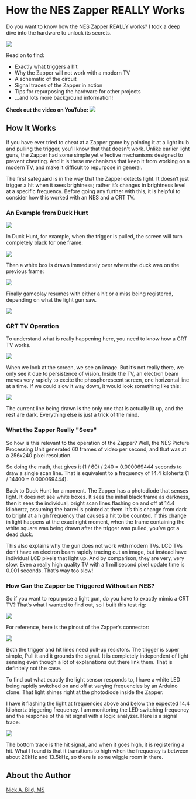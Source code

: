 # How the NES Zapper REALLY Works

Do you want to know how the NES Zapper REALLY works? I took a deep dive into the hardware to unlock its secrets.

![](https://raw.githubusercontent.com/nickbild/nes_zapper/refs/heads/main/media/logo.jpg)

Read on to find:
- Exactly what triggers a hit
- Why the Zapper will not work with a modern TV
- A schematic of the circuit
- Signal traces of the Zapper in action
- Tips for repurposing the hardware for other projects
- ...and lots more background information!

**Check out the video on YouTube:**
<a href="https://www.youtube.com/watch?v=cWvGYfH0B30">![](https://raw.githubusercontent.com/nickbild/nes_zapper/refs/heads/main/media/me_pointing_zapper_video_preview.jpg)</a>

## How It Works

If you have ever tried to cheat at a Zapper game by pointing it at a light bulb and pulling the trigger, you’ll know that that doesn’t work. Unlike earlier light guns, the Zapper had some simple yet effective mechanisms designed to prevent cheating. And it is these mechanisms that keep it from working on a modern TV, and make it difficult to repurpose in general.

The first safeguard is in the way that the Zapper detects light. It doesn’t just trigger a hit when it sees brightness; rather it’s changes in brightness level at a specific frequency. Before going any further with this, it is helpful to consider how this worked with an NES and a CRT TV.

### An Example from Duck Hunt


![](https://raw.githubusercontent.com/nickbild/nes_zapper/refs/heads/main/media/duck_hunt_hit_1.png)

In Duck Hunt, for example, when the trigger is pulled, the screen will turn completely black for one frame:

![](https://raw.githubusercontent.com/nickbild/nes_zapper/refs/heads/main/media/duck_hunt_hit_2.png)

Then a white box is drawn immediately over where the duck was on the previous frame:

![](https://raw.githubusercontent.com/nickbild/nes_zapper/refs/heads/main/media/duck_hunt_hit_3.png)

Finally gameplay resumes with either a hit or a miss being registered, depending on what the light gun saw. 

![](https://raw.githubusercontent.com/nickbild/nes_zapper/refs/heads/main/media/duck_hunt_hit_5.png)

### CRT TV Operation

To understand what is really happening here, you need to know how a CRT TV works.

![](https://raw.githubusercontent.com/nickbild/nes_zapper/refs/heads/main/media/mario_tv.png)

When we look at the screen, we see an image. But it’s not really there, we only see it due to persistence of vision. Inside the TV, an electron beam moves very rapidly to excite the phosphorescent screen, one horizontal line at a time. If we could slow it way down, it would look something like this:

![](https://raw.githubusercontent.com/nickbild/nes_zapper/refs/heads/main/media/mario_scanline.png)

The current line being drawn is the only one that is actually lit up, and the rest are dark. Everything else is just a trick of the mind.

### What the Zapper Really "Sees"

So how is this relevant to the operation of the Zapper? Well, the NES Picture Processing Unit generated 60 frames of video per second, and that was at a 256x240 pixel resolution.

So doing the math, that gives it (1 / 60) / 240 = 0.000069444 seconds to draw a single scan line. That is equivalent to a frequency of 14.4 kilohertz (1 / 14400 = 0.000069444).

Back to Duck Hunt for a moment. The Zapper has a photodiode that senses light. It does not see white boxes. It sees the initial black frame as darkness, then it sees the individual, bright scan lines flashing on and off at 14.4 kilohertz, assuming the barrel is pointed at them. It’s this change from dark to bright at a high frequency that causes a hit to be counted. If this change in light happens at the exact right moment, when the frame containing the white square was being drawn after the trigger was pulled, you’ve got a dead duck.

This also explains why the gun does not work with modern TVs. LCD TVs don’t have an electron beam rapidly tracing out an image, but instead have individual LCD pixels that light up. And by comparison, they are very, very slow. Even a really high quality TV with a 1 millisecond pixel update time is 0.001 seconds. That’s way too slow!

### How Can the Zapper be Triggered Without an NES?

So if you want to repurpose a light gun, do you have to exactly mimic a CRT TV? That’s what I wanted to find out, so I built this test rig:

![](https://raw.githubusercontent.com/nickbild/nes_zapper/refs/heads/main/media/test_rig.png)

For reference, here is the pinout of the Zapper’s connector:

![](https://raw.githubusercontent.com/nickbild/nes_zapper/refs/heads/main/media/pinout.png)

Both the trigger and hit lines need pull-up resistors. The trigger is super simple, Pull it and it grounds the signal. It is completely independent of light sensing even though a lot of explanations out there link them. That is definitely not the case.

To find out what exactly the light sensor responds to, I have a white LED being rapidly switched on and off at varying frequencies by an Arduino clone. That light shines right at the photodiode inside the Zapper.

I have it flashing the light at frequencies above and below the expected 14.4 kilohertz triggering frequency. I am monitoring the LED switching frequency and the response of the hit signal with a logic analyzer. Here is a signal trace:

![](https://raw.githubusercontent.com/nickbild/nes_zapper/refs/heads/main/media/trace.png)

The bottom trace is the hit signal, and when it goes high, it is registering a hit. What I found is that it transitions to high when the frequency is between about 20kHz and 13.5kHz, so there is some wiggle room in there.


## About the Author

[Nick A. Bild, MS](https://nickbild79.firebaseapp.com/#!/)

